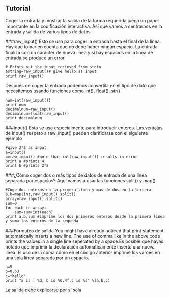 Tutorial
--------
Coger la entrada y mostrar la salida de la forma requerida juega un papel importante en la codificación interactiva. Así que vamos a centrarnos en la entrada y salida de varios tipos de datos

###raw_input()
Esto se usa para coger la entrada hasta el final de la línea. Hay que tomar en cuenta que no debe haber ningún espacio. La entrada finaliza con un caracter de nueva linea y si hay espacios en la línea de entrada se produce un error.

    # Prints out the input recieved from stdin
    astring=raw_input()# give hello as input
    print raw_input()

Después de coger la entrada podemos convertila en el tipo de dato que necesitemos usando funciones como int(), float(), str()

    num=int(raw_input())
    print num
    decimalnum=raw_input()
    decimalnum=float(raw_input()
    print decimalnum

###input()
Esto se usa especialmente para introducir enteros. Las ventajas de input() respeto a raw_input() pueden clarificarse con el siguiente ejemplo

    #give 2*2 as input
    a=input()
    b=raw_input() #note that int(raw_input()) results in error
    print a #prints 4
    print b #prints 2*2

###¿Cómo coger dos o más tipos de datos de entrada de una línea separada por espacios?
Aquí vamos a usar las funciones split() y map()

    #Coge dos enteros en la primera línea y más de dos en la tercera
    a,b=map(int,raw_input().split()
    array=raw_input().split()
    sum=0
    for each in array:
        sum=sum+int(each)
    print a,b,sum #imprime los dos primeros enteros desde la primera linea y suma los enteros de la segunda

###Formateo de salida
You might have already noticed that print statement automatically inserts a new line. The use of comma like in the above code prints the values in a single line seperated by a space.Es posible que hayas notado que imprimir la declaración automáticamente inserta una nueva línea. El uso de la coma cómo en el código anterior imprime los varoes en una sola línea separada por un espacio.

    a=5
    b=0.63
    c="hello"
    print "a is : %d, b is %0.4f,c is %s" %(a,b,c)

La salida debe explicarse por sí sola
